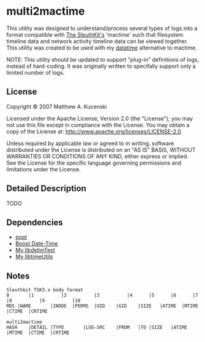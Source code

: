 multi2mactime
==========
This utility was designed to understand/process several types of logs into a format compatible with [The SleuthKit's](https://github.com/sleuthkit/sleuthkit) 'mactime' such that filesystem timeline data and network activity timeline data can be viewed together. This utility was created to be used with my [datatime](https://github.com/mkucenski/datatime) alternative to mactime.

NOTE: This utility should be updated to support "plug-in" definitions of logs, instead of hard-coding. It was originally written to specifally support only a limited number of logs.

License
-------
Copyright &copy; 2007 Matthew A. Kucenski

Licensed under the Apache License, Version 2.0 (the "License");
you may not use this file except in compliance with the License.
You may obtain a copy of the License at: http://www.apache.org/licenses/LICENSE-2.0

Unless required by applicable law or agreed to in writing, software
distributed under the License is distributed on an "AS IS" BASIS,
WITHOUT WARRANTIES OR CONDITIONS OF ANY KIND, either express or implied.
See the License for the specific language governing permissions and
limitations under the License.

Detailed Description
--------------------

TODO

Dependencies
------------
* [popt](http://www.freecode.com/projects/popt/)
* [Boost Date-Time](http://www.boost.org)
* [My libdelimText](https://github.com/mkucenski/libdelimText)
* [My libtimeUtils](https://github.com/mkucenski/libtimeUtils)

Notes
-----
```
Sleuthkit TSK3.x body format
0		|1			|2			|3			|4		|5		|6		|7			|8			|9			|10
MD5	|NAME		|INODE	|PERMS	|UID	|GID	|SIZE	|ATIME	|MTIME	|CTIME	|CRTIME

multi2mactime
HASH	|DETAIL	|TYPE		|LOG-SRC	|FROM	|TO	|SIZE	|ATIME	|MTIME	|CTIME	|CRTIME
```
